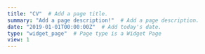 ```yaml
---
title: "CV"  # Add a page title.
summary: "Add a page description!"  # Add a page description.
date: "2019-01-01T00:00:00Z"  # Add today's date.
type: "widget_page"  # Page type is a Widget Page
view: 1
---
```

